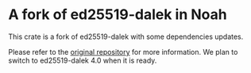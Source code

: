 # A fork of ed25519-dalek in Noah 

This crate is a fork of ed25519-dalek with some dependencies updates.

Please refer to the [original repository](https://github.com/dalek-cryptography/ed25519-dalek) for more information. 
We plan to switch to ed25519-dalek 4.0 when it is ready.
